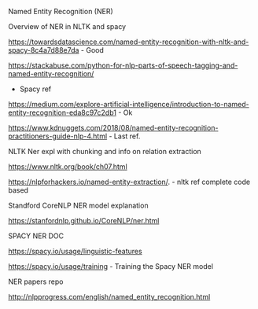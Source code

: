 Named Entity Recognition (NER)

Overview of NER in NLTK and spacy 

https://towardsdatascience.com/named-entity-recognition-with-nltk-and-spacy-8c4a7d88e7da - Good

https://stackabuse.com/python-for-nlp-parts-of-speech-tagging-and-named-entity-recognition/
- Spacy ref


https://medium.com/explore-artificial-intelligence/introduction-to-named-entity-recognition-eda8c97c2db1 - Ok

https://www.kdnuggets.com/2018/08/named-entity-recognition-practitioners-guide-nlp-4.html - Last ref.

NLTK Ner expl with chunking and info on relation extraction 

https://www.nltk.org/book/ch07.html

https://nlpforhackers.io/named-entity-extraction/. - nltk ref complete code based 

Standford CoreNLP NER model explanation 

https://stanfordnlp.github.io/CoreNLP/ner.html

SPACY NER DOC

https://spacy.io/usage/linguistic-features

https://spacy.io/usage/training - Training the Spacy NER model 
 

NER papers repo 

http://nlpprogress.com/english/named_entity_recognition.html
